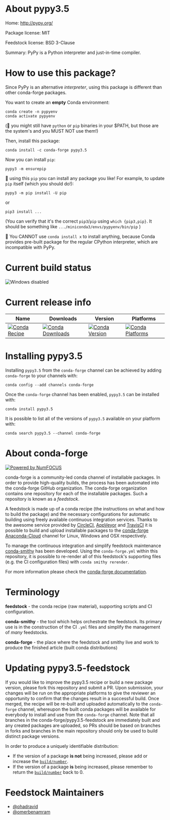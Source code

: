 <!--
# -*- mode: jinja -*-
-->

About pypy3.5
=============

Home: http://pypy.org/

Package license: MIT

Feedstock license: BSD 3-Clause

Summary: PyPy is a Python interpreter and just-in-time compiler.

How to use this package?
========================

Since PyPy is an alternative *interpreter*, using this package is different than other conda-forge packages.

You want to create an **empty** Conda environment:

```
conda create -n pypyenv
conda activate pypyenv
```

(🔴️ you might still have `python` or `pip` binaries in your $PATH, but those are the system's and you MUST NOT use them!️)

Then, install this package:

```
conda install -c conda-forge pypy3.5
```

Now you can install `pip`:

```
pypy3 -m ensurepip
```

🎉 using this `pip` you can install any package you like! 
For example, to update `pip` itself (which you should do!):

```
pypy3 -m pip install -U pip
```

or

```
pip3 install ...
```

(You can verify that it's the correct `pip3`/`pip` using `which {pip3,pip}`. It should be something like `.../miniconda3/envs/pypyenv/bin/pip` )

🔴 You CANNOT use `conda install x` to install anything,
because Conda provides pre-built package for the regular CPython interpreter, which are incompatible with PyPy.


Current build status
====================

![Windows disabled](https://img.shields.io/badge/Windows-disabled-lightgrey.svg)

Current release info
====================

| Name | Downloads | Version | Platforms |
| --- | --- | --- | --- |
| [![Conda Recipe](https://img.shields.io/badge/recipe-pypy3.5-green.svg)](https://anaconda.org/conda-forge/pypy3.5) | [![Conda Downloads](https://img.shields.io/conda/dn/conda-forge/pypy3.5.svg)](https://anaconda.org/conda-forge/pypy3.5) | [![Conda Version](https://img.shields.io/conda/vn/conda-forge/pypy3.5.svg)](https://anaconda.org/conda-forge/pypy3.5) | [![Conda Platforms](https://img.shields.io/conda/pn/conda-forge/pypy3.5.svg)](https://anaconda.org/conda-forge/pypy3.5) |

Installing pypy3.5
==================

Installing `pypy3.5` from the `conda-forge` channel can be achieved by adding `conda-forge` to your channels with:

```
conda config --add channels conda-forge
```

Once the `conda-forge` channel has been enabled, `pypy3.5` can be installed with:

```
conda install pypy3.5
```

It is possible to list all of the versions of `pypy3.5` available on your platform with:

```
conda search pypy3.5 --channel conda-forge
```


About conda-forge
=================

[![Powered by NumFOCUS](https://img.shields.io/badge/powered%20by-NumFOCUS-orange.svg?style=flat&colorA=E1523D&colorB=007D8A)](http://numfocus.org)

conda-forge is a community-led conda channel of installable packages.
In order to provide high-quality builds, the process has been automated into the
conda-forge GitHub organization. The conda-forge organization contains one repository
for each of the installable packages. Such a repository is known as a *feedstock*.

A feedstock is made up of a conda recipe (the instructions on what and how to build
the package) and the necessary configurations for automatic building using freely
available continuous integration services. Thanks to the awesome service provided by
[CircleCI](https://circleci.com/), [AppVeyor](https://www.appveyor.com/)
and [TravisCI](https://travis-ci.org/) it is possible to build and upload installable
packages to the [conda-forge](https://anaconda.org/conda-forge)
[Anaconda-Cloud](https://anaconda.org/) channel for Linux, Windows and OSX respectively.

To manage the continuous integration and simplify feedstock maintenance
[conda-smithy](https://github.com/conda-forge/conda-smithy) has been developed.
Using the ``conda-forge.yml`` within this repository, it is possible to re-render all of
this feedstock's supporting files (e.g. the CI configuration files) with ``conda smithy rerender``.

For more information please check the [conda-forge documentation](https://conda-forge.org/docs/).

Terminology
===========

**feedstock** - the conda recipe (raw material), supporting scripts and CI configuration.

**conda-smithy** - the tool which helps orchestrate the feedstock.
                   Its primary use is in the construction of the CI ``.yml`` files
                   and simplify the management of *many* feedstocks.

**conda-forge** - the place where the feedstock and smithy live and work to
                  produce the finished article (built conda distributions)


Updating pypy3.5-feedstock
==========================

If you would like to improve the pypy3.5 recipe or build a new
package version, please fork this repository and submit a PR. Upon submission,
your changes will be run on the appropriate platforms to give the reviewer an
opportunity to confirm that the changes result in a successful build. Once
merged, the recipe will be re-built and uploaded automatically to the
`conda-forge` channel, whereupon the built conda packages will be available for
everybody to install and use from the `conda-forge` channel.
Note that all branches in the conda-forge/pypy3.5-feedstock are
immediately built and any created packages are uploaded, so PRs should be based
on branches in forks and branches in the main repository should only be used to
build distinct package versions.

In order to produce a uniquely identifiable distribution:
 * If the version of a package **is not** being increased, please add or increase
   the [``build/number``](https://conda.io/docs/user-guide/tasks/build-packages/define-metadata.html#build-number-and-string).
 * If the version of a package **is** being increased, please remember to return
   the [``build/number``](https://conda.io/docs/user-guide/tasks/build-packages/define-metadata.html#build-number-and-string)
   back to 0.

Feedstock Maintainers
=====================

* [@ohadravid](https://github.com/ohadravid/)
* [@omerbenamram](https://github.com/omerbenamram/)

